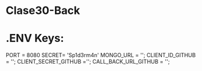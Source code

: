 # Clase30-Back

# .ENV Keys:

PORT = 8080
SECRET= 'Sp1d3rm4n'
MONGO_URL = '';
CLIENT_ID_GITHUB = '';
CLIENT_SECRET_GITHUB =''; 
CALL_BACK_URL_GITHUB = '';
